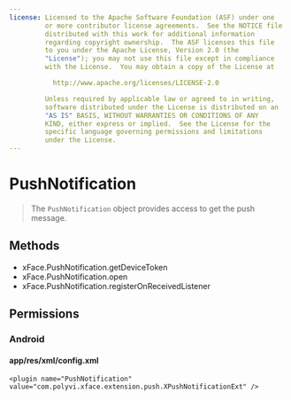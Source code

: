 ```yaml
---
license: Licensed to the Apache Software Foundation (ASF) under one
         or more contributor license agreements.  See the NOTICE file
         distributed with this work for additional information
         regarding copyright ownership.  The ASF licenses this file
         to you under the Apache License, Version 2.0 (the
         "License"); you may not use this file except in compliance
         with the License.  You may obtain a copy of the License at

           http://www.apache.org/licenses/LICENSE-2.0

         Unless required by applicable law or agreed to in writing,
         software distributed under the License is distributed on an
         "AS IS" BASIS, WITHOUT WARRANTIES OR CONDITIONS OF ANY
         KIND, either express or implied.  See the License for the
         specific language governing permissions and limitations
         under the License.
---
```


PushNotification
======

> The `PushNotification` object provides access to get the push message.

Methods
-------

- xFace.PushNotification.getDeviceToken
- xFace.PushNotification.open
- xFace.PushNotification.registerOnReceivedListener

Permissions
-----------

### Android

#### app/res/xml/config.xml

    <plugin name="PushNotification" value="com.polyvi.xface.extension.push.XPushNotificationExt" />
